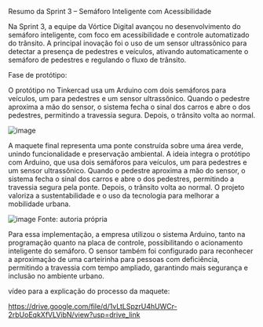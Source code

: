 Resumo da Sprint 3 – Semáforo Inteligente com Acessibilidade

Na Sprint 3, a equipe da Vórtice Digital avançou no desenvolvimento do semáforo inteligente, com foco em acessibilidade e controle automatizado do trânsito. A principal inovação foi o uso de um sensor ultrassônico para detectar a presença de pedestres e veículos, ativando automaticamente o semáforo de pedestres e regulando o fluxo de trânsito.

Fase de protótipo:

O protótipo no Tinkercad usa um Arduino com dois semáforos para veículos, um para pedestres e um sensor ultrassônico. Quando o pedestre aproxima a mão do sensor, o sistema fecha o sinal dos carros e abre o dos pedestres, permitindo a travessia segura. Depois, o trânsito volta ao normal.


![image](https://github.com/user-attachments/assets/2d8f4f2c-13bb-40c6-99d7-e9be16def2bf)



A maquete final representa uma ponte construída sobre uma área verde, unindo funcionalidade e preservação ambiental. A ideia integra o protótipo com Arduino, que usa dois semáforos para veículos, um para pedestres e um sensor ultrassônico. Quando o pedestre aproxima a mão do sensor, o sistema fecha o sinal dos carros e abre o dos pedestres, permitindo a travessia segura pela ponte. Depois, o trânsito volta ao normal. O projeto valoriza a sustentabilidade e o uso da tecnologia para melhorar a mobilidade urbana.


![image](https://github.com/user-attachments/assets/cbb586ae-d261-4a83-b7d7-504686512faf)
Fonte: autoria própria

Para essa implementação, a empresa utilizou o sistema Arduino, tanto na programação quanto na placa de controle, possibilitando o acionamento inteligente do semáforo. O sensor também foi configurado para reconhecer a aproximação de uma carteirinha para pessoas com deficiência, permitindo a travessia com tempo ampliado, garantindo mais segurança e inclusão no ambiente urbano.

vídeo para a explicação do processo da maquete:

https://drive.google.com/file/d/1vLtLSpzrU4hUWCr-2rbUoEqkXfVLVibN/view?usp=drive_link



